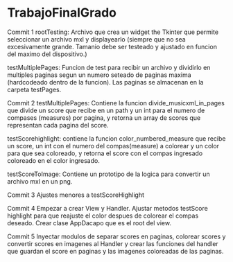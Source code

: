 # TrabajoFinalGrado
Commit 1
rootTesting: Archivo que crea un widget the Tkinter que permite seleccionar un archivo mxl y displayearlo (siempre que no sea excesivamente grande. Tamanio debe ser testeado y ajustado en funcion del maximo del dispositivo.)

testMultiplePages: Funcion de test para recibir un archivo y dividirlo en multiples paginas segun un numero seteado de paginas maxima (hardcodeado dentro de la funcion). Las paginas se almacenan en la carpeta testPages.

Commit 2
testMultiplePages: Contiene la funcion divide_musicxml_in_pages que divide un score que recibe en un path y un int para el numero de compases (measures) por pagina, y retorna un array de scores que representan cada pagina del score.

testScorehighlight: contiene la funcion color_numbered_measure que recibe un score, un int con el numero del compas(measure) a colorear y un color para que sea coloreado, y retorna el score con el compas ingresado coloreado en el color ingresado. 

testScoreToImage: Contiene un prototipo de la logica para convertir un archivo mxl en un png.

Commit 3
Ajustes menores a testScoreHighlight

Commit 4
Empezar a crear View y Handler. Ajustar metodos testScore highlight para que reajuste el color despues de colorear el compas deseado. Crear clase AppDacapo que es el root del view.

Commit 5
Inyectar modulos de separar scores en paginas, colorear scores y convertir scores en imagenes al Handler y crear las funciones del handler que guardan el score en paginas y las imagenes coloreadas de las paginas.